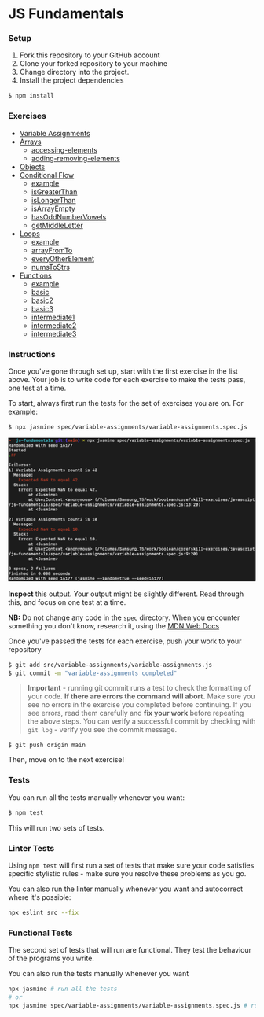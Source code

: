 # JS Fundamentals

### Setup

1. Fork this repository to your GitHub account
2. Clone your forked repository to your machine
3. Change directory into the project.
4. Install the project dependencies

```sh
$ npm install
```

### Exercises
- [Variable Assignments](./src/variable-assignments)
- [Arrays]()
  - [accessing-elements]('./src/arrays/accessing-elements.js')
  - [adding-removing-elements]('./src/arrays/adding-removing-elements.js')
- [Objects]()
- [Conditional Flow](./src/conditional-flow)
  - [example]('./src/conditional-flow/example.js')
  - [isGreaterThan](./src/conditional-flow/isGreaterThan.js)
  - [isLongerThan](./src/conditional-flow/isLongerThan.js)
  - [isArrayEmpty](./src/conditional-flow/isArrayEmpty.js)
  - [hasOddNumberVowels](./src/conditional-flow/hasOddNumberVowels.js)
  - [getMiddleLetter](./src/conditional-flow/getMiddleLetter.js)
- [Loops](./src/loops)
  - [example]('./src/loops/example.js')
  - [arrayFromTo]('./src/loops/arrayFromTo.js')
  - [everyOtherElement]('./src/loops/everyOtherElement.js')
  - [numsToStrs](./src/loops/numsToStrs.js)
- [Functions](./src/functions)
  - [example]('./src/functions/example.js')
  - [basic]('./src/functions/basic.js')
  - [basic2]('./src/functions/basic2.js')
  - [basic3]('./src/functions/basic3.js')
  - [intermediate1]('./src/functions/basic.js')
  - [intermediate2]('./src/functions/basic2.js')
  - [intermediate3]('./src/functions/basic3.js')



### Instructions

Once you've gone through set up, start with the first exercise in the list above. Your job is to write code for each exercise to make the tests pass, one test at a time.

To start, always first run the tests for the set of exercises you are on. For example:
```sh
$ npx jasmine spec/variable-assignments/variable-assignments.spec.js
```
![](./_images/test-output1.png)

**Inspect** this output. Your output might be slightly different. Read through this, and focus on one test at a time.

**NB:** Do not change any code in the `spec` directory. When you encounter something you don't know, research it, using the [MDN Web Docs](https://developer.mozilla.org/en-US/docs/Web/JavaScript/Reference)

Once you've passed the tests for each exercise, push your work to your repository
```sh
$ git add src/variable-assignments/variable-assignments.js
$ git commit -m "variable-assignments completed"
```

> **Important** - running git commit runs a test to check the formatting of your code. **If there are errors the command will abort.**
> Make sure you see no errors in the exercise you completed before continuing. If you see errors, read them carefully and **fix your work** before repeating the above steps.
> You can verify a successful commit by checking with `git log` - verify you see the commit message.
```
$ git push origin main
```
Then, move on to the next exercise!


### Tests
You can run all the tests manually whenever you want:
```sh
$ npm test
```

This will run two sets of tests.

### Linter Tests
Using `npm test` will first run a set of tests that make sure your code satisfies specific stylistic rules - make sure you resolve these problems as you go.

You can also run the linter manually whenever you want and autocorrect where it's possible:
```sh
npx eslint src --fix
```

### Functional Tests
The second set of tests that will run are functional. They test the behaviour of the programs you write.

You can also run the tests manually whenever you want
```sh
npx jasmine # run all the tests
# or
npx jasmine spec/variable-assignments/variable-assignments.spec.js # run a set of tests in a spec file
```
